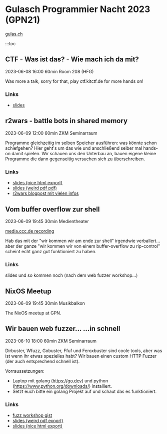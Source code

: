 # Gulasch Programmier Nacht 2023 (GPN21)

[gulas.ch](https://gulas.ch)

:::toc

## CTF - Was ist das? - Wie mach ich da mit?

2023-06-08 16:00 60min
Room 208 (HFG) 

Was more a talk, sorry for that, play ctf.kitctf.de for more hands on!

### Links

- [slides](https://chaosdorf.de/~hanemile/ctf_beginner.pdf)

## r2wars - battle bots in shared memory

2023-06-09 12:00 60min
ZKM Seminarraum

Programme gleichzeitig im selben Speicher ausführen: was könnte schon schiefgehen? Hier geht's um das wie und anschließend selber mal hands-on damit spielen. Wir schauen uns den Unterbau an, bauen eigene kleine Programme die dann gegenseitig versuchen sich zu überschreiben.

### Links

- [slides (nice html export)](.r2wars_GPN21/presentation.htm)
- [slides (weird pdf pdf)](r2wars_GPN21.pdf)
- [r2wars blogpost mit vielen infos](/blog/2020/10-10-r2wars/)

## Vom buffer overflow zur shell

2023-06-09 19:45 30min
Medientheater

[media.ccc.de recording](https://media.ccc.de/v/gpn21-22-vom-buffer-overflow-zur-shell)

Hab das mit der "wir kommen wir am ende zur shell" irgendwie verballert... aber der ganze "wir kommen wir von einem buffer-overflow zu rip-control" scheint echt ganz gut funktioniert zu haben.

### Links

slides und so kommen noch (nach dem web fuzzer workshop...)

## NixOS Meetup

2023-06-09 19:45 30min
Musikbalkon

The NixOS meetup at GPN.

## Wir bauen web fuzzer... ...in schnell

2023-06-10 18:00 60min
ZKM Seminarraum

Dirbuster, Wfuzz, Gobuster, Ffuf und Feroxbuster sind coole tools, aber was ist wenn ihr etwas spezielles habt? Wir bauen einen custom HTTP Fuzzer (der auch entsprechend schnell ist).

Vorraussetzungen:
- Laptop mit golang (https://go.dev) und python (https://www.python.org/downloads/) installiert.
- Setzt euch bitte ein golang Projekt auf und schaut das es funktioniert.

### Links

- [fuzz workshop gist](https://gist.github.com/HanEmile/8696d6d2545bf9886de3ba6ba00d431d)
- [slides (weird pdf export)](web-fuzzer-gpn.pdf)
- [slides (nice html export)](.web-fuzzer-gpn/presentation.htm)
